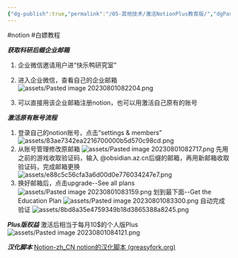 ```yaml
---
{"dg-publish":true,"permalink":"/05-其他技术/激活NotionPlus教育版/","dgPassFrontmatter":true,"created":"2023-10-26T22:42:24.605+08:00","updated":"2023-11-09T17:13:02.000+08:00"}
---
```


#notion #白嫖教程

***获取科研后缀企业邮箱***
1. 企业微信邀请用户进“快乐鸭研究室”
2. 进入企业微信，查看自己的企业邮箱
![assets/Pasted image 20230801082204.png](/img/user/assets/Pasted%20image%2020230801082204.png)

3. 可以直接用该企业邮箱注册notion，也可以用激活自己原有的账号

***激活原有账号流程***
1. 登录自己的notion账号，点击“settings & members”
![assets/83ae7342ea2216700000b5d570c98cd.png](/img/user/assets/83ae7342ea2216700000b5d570c98cd.png)
2. 从账号管理修改原邮箱
![assets/Pasted image 20230801082717.png](/img/user/assets/Pasted%20image%2020230801082717.png)
先用之前的游戏收取验证码，输入 @obsidian.az.cn后缀的邮箱，再用新邮箱收取验证码，完成邮箱更换
![assets/e88c5c56cfa3a6d00d0e776034247e7.png](/img/user/assets/e88c5c56cfa3a6d00d0e776034247e7.png)
3. 换好邮箱后，点击upgrade--See all plans
![assets/Pasted image 20230801083159.png](/img/user/assets/Pasted%20image%2020230801083159.png)
划到最下面--Get the Education Plan
![assets/Pasted image 20230801083300.png](/img/user/assets/Pasted%20image%2020230801083300.png)
自动完成验证
![assets/8bd8a35e4759349b18d3865388a8245.png](/img/user/assets/8bd8a35e4759349b18d3865388a8245.png)

***Plus版权益***
激活后相当于每月10$的个人版Plus
![assets/Pasted image 20230801084121.png](/img/user/assets/Pasted%20image%2020230801084121.png)

***汉化脚本***
[Notion-zh_CN notion的汉化脚本 (greasyfork.org)](https://greasyfork.org/zh-CN/scripts/430116-notion-zh-cn-notion%E7%9A%84%E6%B1%89%E5%8C%96%E8%84%9A%E6%9C%AC)